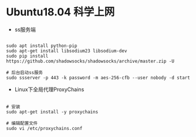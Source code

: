 # Ubuntu18.04 科学上网

* ss服务端

```shell

sudo apt install python-pip
sudo apt-get install libsodium23 libsodium-dev
sudo pip install https://github.com/shadowsocks/shadowsocks/archive/master.zip -U

# 后台启动ss服务
sudo ssserver -p 443 -k password -m aes-256-cfb --user nobody -d start

```


* Linux下全局代理ProxyChains

```shell

# 安装
sudo apt-get install -y proxychains

# 编辑配置文件
sudo vi /etc/proxychains.conf

```
